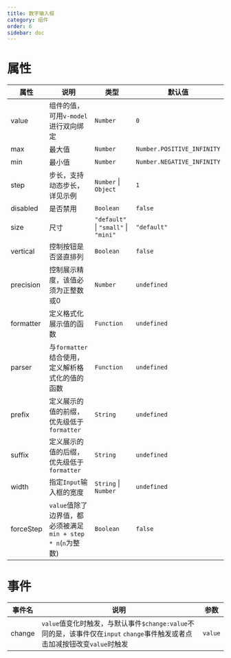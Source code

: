```yaml
---
title: 数字输入框
category: 组件
order: 6
sidebar: doc
---
```


# 属性

| 属性 | 说明 | 类型 | 默认值 |
| --- | --- | --- | --- |
| value | 组件的值，可用`v-model`进行双向绑定 | `Number` | `0` |
| max | 最大值 | `Number` | `Number.POSITIVE_INFINITY` |
| min | 最小值 | `Number` | `Number.NEGATIVE_INFINITY` | 
| step | 步长，支持动态步长，详见示例 | `Number` &#124; `Object` | `1` |
| disabled | 是否禁用 | `Boolean` | `false` |
| size | 尺寸 | `"default"` &#124; `"small"` &#124; `"mini"` | `"default"` |
| vertical | 控制按钮是否竖直排列 | `Boolean` | `false` |
| precision | 控制展示精度，该值必须为正整数或0 | `Number` | `undefined` |
| formatter | 定义格式化展示值的函数 | `Function` | `undefined` |
| parser | 与`formatter`结合使用，定义解析格式化的值的函数 | `Function` | `undefined` |
| prefix | 定义展示的值的前缀，优先级低于`formatter` | `String` | `undefined` |
| suffix | 定义展示的值的后缀，优先级低于`formatter` | `String` | `undefined` |
| width | 指定`Input`输入框的宽度 | `String` &#124; `Number` | `undefined` |
| forceStep | `value`值除了边界值，都必须被满足`min + step * n`(`n`为整数) | `Boolean` | `false` |

# 事件

| 事件名 | 说明 | 参数 |
| --- | --- | --- |
| change | `value`值变化时触发，与默认事件`$change:value`不同的是，该事件仅在`input` `change`事件触发或者点击加减按钮改变`value`时触发 | `value` |
